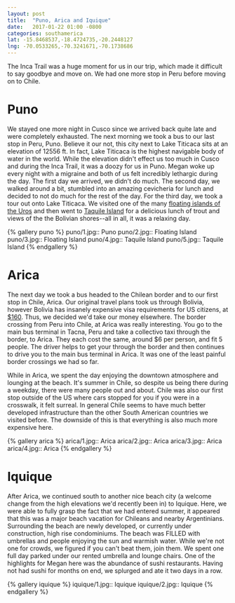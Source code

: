 ```yaml
---
layout: post
title:  "Puno, Arica and Iquique"
date:   2017-01-22 01:00 -0800
categories: southamerica
lat: -15.8468537,-18.4724735,-20.2448127
lng: -70.0533265,-70.3241671,-70.1738686
---
```


The Inca Trail was a huge moment for us in our trip, which made it difficult to say goodbye and move on. We had one more stop in Peru before moving on to Chile.

<!--more-->

# Puno

We stayed one more night in Cusco since we arrived back quite late and were completely exhausted. The next morning we took a bus to our last stop in Peru, Puno. Believe it our not, this city
next to Lake Titicaca sits at an elevation of 12556 ft. In fact, Lake Titicaca is the highest navigable body of water in the world. While the elevation didn't effect us too much in Cusco and
during the Inca Trail, it was a doozy for us in Puno. Megan woke up every night with a migraine and both of us felt incredibly lethargic during the day. The first day we arrived, we didn't do much.
The second day, we walked around a bit, stumbled into an amazing cevicheria for lunch and decided to not do much for the rest of the day. For the third day, we took a tour out onto Lake Titicaca.
We visited one of the many [floating islands of the Uros](https://en.wikipedia.org/wiki/Uru_people#Reed_island_construction) and then went to
[Taquile Island](https://en.wikipedia.org/wiki/Taquile_Island) for a delicious lunch of trout and views of the the Bolivian shores--all in all, it was a relaxing day.

{% gallery puno %}
puno/1.jpg:: Puno
puno/2.jpg:: Floating Island
puno/3.jpg:: Floating Island
puno/4.jpg:: Taquile Island
puno/5.jpg:: Taquile Island
{% endgallery %}

# Arica

The next day we took a bus headed to the Chilean border and to our first stop in Chile, Arica. Our original travel plans took us through Bolivia, however Bolivia has insanely expensive visa
requirements for US citizens, at [$160](https://travel.state.gov/content/passports/en/country/bolivia.html). Thus, we decided we'd take our money elsewhere. The border crossing from Peru into Chile,
at Arica was really interesting. You go to the main bus terminal in Tacna, Peru and take a collectivo taxi through the border, to Arica. They each cost the same, around $6 per person, and fit 5
people. The driver helps to get your through the border and then continues to drive you to the main bus terminal in Arica. It was one of the least painful border crossings we had so far.

While in Arica, we spent the day enjoying the downtown atmosphere and lounging at the beach. It's summer in Chile, so despite us being there during a weekday, there were many people out and about.
Chile was also our first stop outside of the US where cars stopped for you if you were in a crosswalk, it felt surreal. In general Chile seems to have much better developed infrastructure than
the other South American countries we visited before. The downside of this is that everything is also much more expensive here.

{% gallery arica %}
arica/1.jpg:: Arica
arica/2.jpg:: Arica
arica/3.jpg:: Arica
arica/4.jpg:: Arica
{% endgallery %}

# Iquique

After Arica, we continued south to another nice beach city (a welcome change from the high elevations we'd recently been in) to Iquique. Here, we were able to fully grasp the fact that we had
entered summer, it appeared that this was a major beach vacation for Chileans and nearby Argentinians. Surrounding the beach are newly developed, or currently under construction, high rise
condominiums. The beach was FILLED with umbrellas and people enjoying the sun and warmish water. While we're not one for crowds, we figured if you can't beat them, join them. We spent one full
day parked under our rented umbrella and lounge chairs. One of the highlights for Megan here was the abundance of sushi restaurants. Having not had sushi for months on end, we splurged and ate
it two days in a row.

{% gallery iquique %}
iquique/1.jpg:: Iquique
iquique/2.jpg:: Iquique
{% endgallery %}
